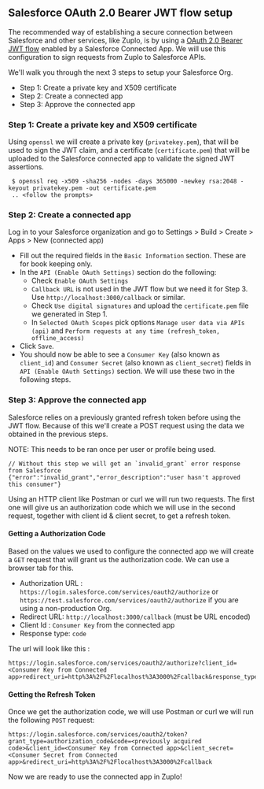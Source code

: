 ## Salesforce OAuth 2.0 Bearer JWT flow setup

The recommended way of establishing a secure connection between Salesforce and other services, like Zuplo, is by using a [OAuth 2.0 Bearer JWT flow](https://help.salesforce.com/s/articleView?id=sf.remoteaccess_oauth_jwt_flow.htm&type=5) enabled by a Salesforce Connected App. We will use this configuration to sign requests from Zuplo to Salesforce APIs.

We'll walk you through the next 3 steps to setup your Salesforce Org.
- Step 1: Create a private key and X509 certificate
- Step 2: Create a connected app
- Step 3: Approve the connected app

### Step 1: Create a private key and X509 certificate
Using `openssl` we will create a private key (`privatekey.pem`), that will be used to sign the JWT claim, and a certificate (`certificate.pem`) that will be uploaded to the Salesforce connected app to validate the signed JWT assertions.

```
 $ openssl req -x509 -sha256 -nodes -days 365000 -newkey rsa:2048 -keyout privatekey.pem -out certificate.pem
 .. <follow the prompts>
```

### Step 2: Create a connected app
Log in to your Salesforce organization and go to Settings > Build > Create > Apps > New (connected app)
 - Fill out the required fields in the `Basic Information` section. These are for book keeping only.
 - In the `API (Enable OAuth Settings)` section do the following:
    - Check `Enable OAuth Settings`
    - `Callback URL` is not used in the JWT flow but we need it for Step 3. Use `http://localhost:3000/callback` or similar.
    - Check `Use digital signatures` and upload the `certificate.pem` file we generated in Step 1.
    - In `Selected OAuth Scopes` pick options `Manage user data via APIs (api)` and `Perform requests at any time (refresh_token, offline_access)`
- Click `Save`.
- You should now be able to see a `Consumer Key` (also known as `client_id`) and `Consumer Secret` (also known as `client_secret`) fields in `API (Enable OAuth Settings)` section. We will use these two in the following steps.

### Step 3: Approve the connected app
Salesforce relies on a previously granted refresh token before using the JWT flow. Because of this we'll create a POST request using the data we obtained in the previous steps.

NOTE: This needs to be ran once per user or profile being used.

```
// Without this step we will get an `invalid_grant` error response from Salesforce
{"error":"invalid_grant","error_description":"user hasn't approved this consumer"}
```

Using an HTTP client like Postman or curl we will run two requests. The first one will give us an authorization code which we will use in the second request, together with client id & client secret, to get a refresh token.

#### Getting a Authorization Code
Based on the values we used to configure the connected app we will create a `GET` request that will grant us the authorization code. We can use a browser tab for this.

- Authorization URL : `https://login.salesforce.com/services/oauth2/authorize` or `https://test.salesforce.com/services/oauth2/authorize` if you are using a non-production Org.
- Redirect URL: `http://localhost:3000/callback` (must be URL encoded)
- Client Id : `Consumer Key` from the connected app
- Response type: `code`

The url will look like this :
```
https://login.salesforce.com/services/oauth2/authorize?client_id=<Consumer Key from Connected app>redirect_uri=http%3A%2F%2Flocalhost%3A3000%2Fcallback&response_type=code
```

#### Getting the Refresh Token
Once we get the authorization code, we will use Postman or curl we will run the following `POST` request:

```
https://login.salesforce.com/services/oauth2/token?grant_type=authorization_code&code=<previously acquired code>&client_id=<Consumer Key from Connected app>&client_secret=<Consumer Secret from Connected app>&redirect_uri=http%3A%2F%2Flocalhost%3A3000%2Fcallback
```

Now we are ready to use the connected app in Zuplo!

